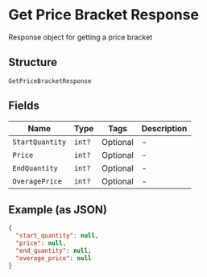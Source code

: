 
# Get Price Bracket Response

Response object for getting a price bracket

## Structure

`GetPriceBracketResponse`

## Fields

| Name | Type | Tags | Description |
|  --- | --- | --- | --- |
| `StartQuantity` | `int?` | Optional | - |
| `Price` | `int?` | Optional | - |
| `EndQuantity` | `int?` | Optional | - |
| `OveragePrice` | `int?` | Optional | - |

## Example (as JSON)

```json
{
  "start_quantity": null,
  "price": null,
  "end_quantity": null,
  "overage_price": null
}
```

